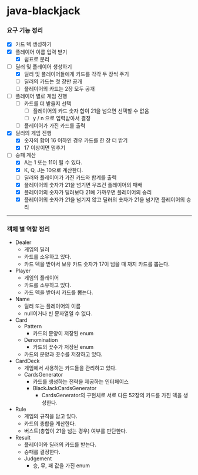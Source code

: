 # java-blackjack

### 요구 기능 정리

- [x] 카드 덱 생성하기
- [x] 플레이어 이름 입력 받기
    - [x] 쉼표로 분리
- [ ] 딜러 및 플레이어 생성하기
    - [x] 딜러 및 플레이어들에게 카드를 각각 두 장씩 주기
    - [ ] 딜러의 카드는 첫 장만 공개
    - [ ] 플레이어의 카드는 2장 모두 공개
- [ ] 플레이어 별로 게임 진행
    - [ ] 카드를 더 받을지 선택
        - [ ] 플레이어의 카드 숫자 합이 21을 넘으면 선택할 수 없음
        - [ ] y / n 으로 입력받아서 결정
    - [ ] 플레이어가 가진 카드를 출력
- [x] 딜러의 게임 진행
    - [x] 숫자의 합이 16 이하인 경우 카드를 한 장 더 받기
    - [x] 17 이상이면 멈추기
- [ ] 승패 계산
    - [x] A는 1 또는 11이 될 수 있다.
    - [x] K, Q, J는 10으로 계산한다.
    - [ ] 딜러와 플레이어가 가진 카드와 합계를 출력
    - [x] 플레이어의 숫자가 21을 넘기면 무조건 플레이어의 패배
    - [x] 플레이어의 숫자가 딜러보다 21에 가까우면 플레이어의 승리
    - [x] 플레이어의 숫자가 21을 넘기지 않고 딜러의 숫자가 21을 넘기면 플레이어의 승리

---

### 객체 별 역할 정리

- Dealer
    - 게임의 딜러
    - 카드를 소유하고 있다.
    - 카드 덱을 받아서 보유 카드 숫자가 17이 넘을 때 까지 카드를 뽑는다.
- Player
    - 게임의 플레이어
    - 카드를 소유하고 있다.
    - 카드 덱을 받아서 카드를 뽑는다.
- Name
    - 딜러 또는 플레이어의 이름
    - null이거나 빈 문자열일 수 없다.
- Card
    - Pattern
        - 카드의 문양이 저장된 enum
    - Denomination
        - 카드의 끗수가 저장된 enum
    - 카드의 문양과 끗수를 저장하고 있다.
- CardDeck
    - 게임에서 사용하는 카드들을 관리하고 있다.
    - CardsGenerator
        - 카드를 생성하는 전략을 제공하는 인터페이스
        - BlackJackCardsGenerator
            - CardsGenerator의 구현체로 서로 다른 52장의 카드를 가진 덱을 생성한다.
- Rule
    - 게임의 규칙을 담고 있다.
    - 카드의 총합을 계산한다.
    - 버스트(총합이 21을 넘는 경우) 여부를 판단한다.
- Result
    - 플레이어와 딜러의 카드를 받는다.
    - 승패를 결정한다.
    - Judgement
        - 승, 무, 패 값을 가진 enum